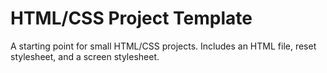 HTML/CSS Project Template
=========================

A starting point for small HTML/CSS projects. Includes an HTML file, reset
stylesheet, and a screen stylesheet.
